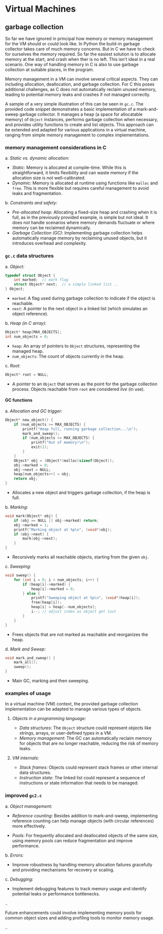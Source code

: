 # Virtual Machines

## garbage collection

So far we have ignored in principal how memory or memory management
for the VM should or could look like. In Python the build-in
garbage collector takes care of much memory concerns. But in C
we have to check for ourselves the memory required. So far
the easiest solution is to allocate memory at the start, and
crash when ther is no left. This isn't ideal in a real scenario.
One way of handling memory in C is also to use garbage collection
at suitable places, in the program.

Memory management in a VM can involve several critical aspects.
They can including allocation, deallocation, and garbage collection.
For C this poses additional challenges, as C
does not automatically reclaim unused memory, leading to
potential memory leaks and crashes if not managed correctly.

A sample of a very simple illustration of this can be seen in
`gc.c`. The provided code snippet demonstrates a basic implementation
of a mark-and-sweep garbage collector. It manages a heap (a space
for allocatable memory) of `Object` instances, performs garbage
collection when necessary, and provides utility functions to
create and list objects. This approach can be extended and
adapted for various applications in a virtual machine, ranging
from simple memory management to complex implementations.


### memory management considerations in C

a. *Static vs. dynamic allocation:*
   - *Static*: Memory is allocated at compile-time. While this
   is straightforward, it limits flexibility and can waste memory
   if the allocation size is not well-calibrated.
   - *Dynamic*: Memory is allocated at runtime using functions
   like `malloc` and `free`. This is more flexible but requires
   careful management to avoid leaks and fragmentation.

b. *Constraints and safety:*
   - *Pre-allocated heap*: Allocating a fixed-size heap and crashing
   when it is full, as in the previously provided example, is simple
   but not ideal. It does not handle scenarios where memory demands
   fluctuate or where memory can be reclaimed dynamically.
   - *Garbage Collection (GC)*: Implementing garbage collection helps
   automatically manage memory by reclaiming unused objects, but it
   introduces overhead and complexity.


### `gc.c` data structures

a. *Object:*
   ```c
   typedef struct Object {
       int marked;  // mark flag
       struct Object* next;  // a simple linked list ..
   } Object;
   ```
   - `marked`: A flag used during garbage collection to
     indicate if the object is reachable.
   - `next`: A pointer to the next object in a linked list
     (which simulates an object reference).

b. *Heap (in C array):*
   ```c
   Object* heap[MAX_OBJECTS];
   int num_objects = 0;
   ```
   - `heap`: An array of pointers to `Object` structures,
      representing the managed heap.
   - `num_objects`: The count of objects currently in the heap.

c. *Root:*
   ```c
   Object* root = NULL;
   ```
   - A pointer to an `Object` that serves as the point for
   the garbage collection process. Objects reachable from
   `root` are considered *live* (in use).


#### GC functions

a. *Allocation and GC trigger:*
   ```c
   Object* new_object() {
       if (num_objects >= MAX_OBJECTS) {
           printf("Heap full, running garbage collection...\n");
           mark_and_sweep();
           if (num_objects >= MAX_OBJECTS) {
               printf("Out of memory!\n");
               exit(1);
           }
       }
       Object* obj = (Object*)malloc(sizeof(Object));
       obj->marked = 0;
       obj->next = NULL;
       heap[num_objects++] = obj;
       return obj;
   }
   ```
   - Allocates a new object and triggers garbage
     collection, if the heap is full.

b. *Marking:*
   ```c
   void mark(Object* obj) {
       if (obj == NULL || obj->marked) return;
       obj->marked = 1;
       printf("Marking object at %p\n", (void*)obj);
       if (obj->next) {
           mark(obj->next);
       }
   }
   ```
   - Recursively marks all reachable objects,
     starting from the given `obj`.

c. *Sweeping:*
   ```c
   void sweep() {
       for (int i = 0; i < num_objects; i++) {
           if (heap[i]->marked) {
               heap[i]->marked = 0;
           } else {
               printf("Sweeping object at %p\n", (void*)heap[i]);
               free(heap[i]);
               heap[i] = heap[--num_objects];
               i--; // adjust index as object get lost
           }
       }
   }
   ```
   - Frees objects that are not marked as reachable
     and reorganizes the heap.

d. *Mark and Sweep:*
   ```c
   void mark_and_sweep() {
       mark_all();
       sweep();
   }
   ```
   - Main GC, marking and then sweeping.



### examples of usage

In a virtual machine (VM) context, the provided garbage collection
implementation can be adapted to manage various types of objects.

1. *Objects in a programming language:*
   - *Data structures*: The `Object` structure could represent objects
   like strings, arrays, or user-defined types in a VM.
   - *Memory management*: The GC can automatically reclaim memory for
   objects that are no longer reachable, reducing the risk of memory leaks.

2. *VM internals:*
   - *Stack frames*: Objects could represent stack frames or other
   internal data structures.
   - *Instruction state*: The linked list could represent a sequence
   of instructions or state information that needs to be managed.



### improved `gc2.c`

a. *Object management:*
   - *Reference counting*: Besides addition to mark-and-sweep,
   implementing reference counting can help manage objects (with
   circular references) more effectively.

   - *Pools*: For frequently allocated and deallocated
   objects of the same size, using memory pools can reduce
   fragmentation and improve performance.

b. *Errors:*
   - Improve robustness by handling memory allocation failures
   gracefully and providing mechanisms for recovery or scaling.

c. *Debugging:*
   - Implement debugging features to track memory usage and
   identify potential leaks or performance bottlenecks.



..

Future enhancements could involve implementing memory
pools for common object sizes and adding profiling
tools to monitor memory usage.


..

